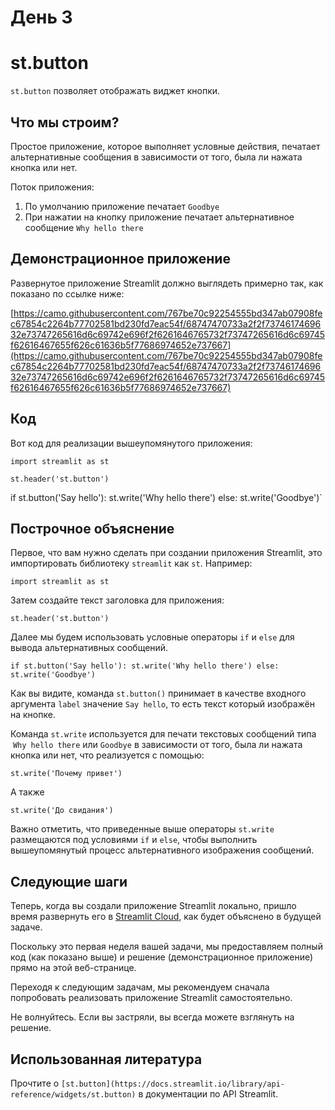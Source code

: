 # День 3

# **st.button**

`st.button` позволяет отображать виджет кнопки.

## **Что мы строим?**

Простое приложение, которое выполняет условные действия, печатает альтернативные сообщения в зависимости от того, была ли нажата кнопка или нет.

Поток приложения:

1. По умолчанию приложение печатает `Goodbye`
2. При нажатии на кнопку приложение печатает альтернативное сообщение `Why hello there`

## **Демонстрационное приложение**

Развернутое приложение Streamlit должно выглядеть примерно так, как показано по ссылке ниже:

[https://camo.githubusercontent.com/767be70c92254555bd347ab07908fec67854c2264b77702581bd230fd7eac54f/68747470733a2f2f7374617469632e73747265616d6c69742e696f2f6261646765732f73747265616d6c69745f62616467655f626c61636b5f77686974652e737667](https://camo.githubusercontent.com/767be70c92254555bd347ab07908fec67854c2264b77702581bd230fd7eac54f/68747470733a2f2f7374617469632e73747265616d6c69742e696f2f6261646765732f73747265616d6c69745f62616467655f626c61636b5f77686974652e737667)

## **Код**

Вот код для реализации вышеупомянутого приложения:

`import streamlit as st`

`st.header('st.button')`

if st.button('Say hello'):
     st.write('Why hello there')
else:
     st.write('Goodbye')`

## **Построчное объяснение**

Первое, что вам нужно сделать при создании приложения Streamlit, это импортировать библиотеку `streamlit` как `st`. Например:

`import streamlit as st`

Затем создайте текст заголовка для приложения:

`st.header('st.button')`

Далее мы будем использовать условные операторы `if` и `else` для вывода альтернативных сообщений.

`if st.button('Say hello'):
     st.write('Why hello there')
else:
     st.write('Goodbye')`

Как вы видите, команда `st.button()` принимает в качестве входного аргумента `label` значение `Say hello`, то есть текст который изображён на кнопке.

Команда `st.write` используется для печати текстовых сообщений типа  `Why hello there` или `Goodbye` в зависимости от того, была ли нажата кнопка или нет, что реализуется с помощью:

`st.write('Почему привет')`

А также

`st.write('До свидания')`

Важно отметить, что приведенные выше операторы `st.write` размещаются под условиями `if` и `else`, чтобы выполнить вышеупомянутый процесс альтернативного изображения сообщений.

## **Следующие шаги**

Теперь, когда вы создали приложение Streamlit локально, пришло время развернуть его в [Streamlit Cloud](https://streamlit.io/cloud), как будет объяснено в будущей задаче.

Поскольку это первая неделя вашей задачи, мы предоставляем полный код (как показано выше) и решение (демонстрационное приложение) прямо на этой веб-странице.

Переходя к следующим задачам, мы рекомендуем сначала попробовать реализовать приложение Streamlit самостоятельно.

Не волнуйтесь. Если вы застряли, вы всегда можете взглянуть на решение.

## **Использованная литература**

Прочтите о `[st.button](https://docs.streamlit.io/library/api-reference/widgets/st.button)` в документации по API Streamlit.
